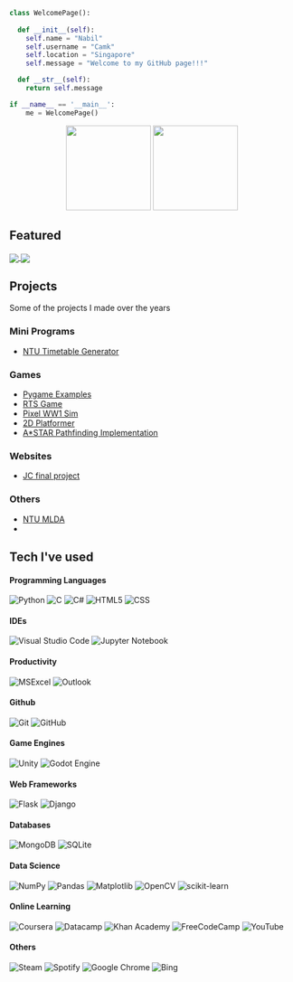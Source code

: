 ```python
class WelcomePage():
    
  def __init__(self):
    self.name = "Nabil"
    self.username = "Camk"
    self.location = "Singapore"
    self.message = "Welcome to my GitHub page!!!"

  def __str__(self):
    return self.message

if __name__ == '__main__':
    me = WelcomePage()
```
<p align= "center">
  <img  height= "150" src="https://github-readme-stats.vercel.app/api?username=nabilaidilreza&theme=react&show_icons=true&include_all_commits=true" />
  <img  height= "150" src="https://github-readme-streak-stats.herokuapp.com/?user=nabilaidilreza&theme=react&layout=compact" />
</p>


<h2> Featured </h2>

<a href="https://github.com/NabilAidilreza/NTU_Timetable_Generator_Python">
 <img align="center" src="https://github-readme-stats.vercel.app/api/pin/?username=nabilaidilreza&repo=NTU_Timetable_Generator_Python&theme=react" />
</a>

<a href="https://github.com/NabilAidilreza/researchcompiler">
 <img align="center" src="https://github-readme-stats.vercel.app/api/pin/?username=nabilaidilreza&repo=researchcompiler&theme=react" />
</a>

<h2> Projects </h2>
Some of the projects I made over the years
<h3>Mini Programs</h3>
    <ul>
        <li><a href ="https://github.com/NabilAidilreza/NTU_Timetable_Generator_Python">NTU Timetable Generator</a></li>
    </ul>
<h3>Games</h3>
    <ul>
        <li><a href ="https://github.com/NabilAidilreza/pygames">Pygame Examples</a></li>
        <li><a href ="https://github.com/NabilAidilreza/spacesquadrons">RTS Game</a></li>
        <li><a href ="https://github.com/NabilAidilreza/ww1_pixel_sim">Pixel WW1 Sim</a></li>
        <li><a href ="https://github.com/NabilAidilreza/2D_platformer">2D Platformer</a></li>
        <li><a href ="https://github.com/NabilAidilreza/ctf_pixel_sim">A*STAR Pathfinding Implementation</a></li>
    </ul>
<h3>Websites</h3>
    <ul>
        <li><a href ="https://github.com/NabilAidilreza/fast_food_website">JC final project</a></li>
    </ul>
<h3>Others</h3>
    <ul>
        <li><a href ="https://github.com/NabilAidilreza/MLDA">NTU MLDA</a></li>
        <li><a href =""></a></li>
    </ul>

<h2> Tech I've used </h2>

  #### Programming Languages
  ![Python](https://img.shields.io/badge/python-3670A0?style=for-the-badge&logo=python&logoColor=ffdd54)
  ![C](https://img.shields.io/badge/c-%2300599C.svg?style=for-the-badge&logo=c&logoColor=white)
  ![C#](https://img.shields.io/badge/c%23-%23239120.svg?style=for-the-badge&logo=c-sharp&logoColor=white)
  ![HTML5](https://img.shields.io/badge/HTML5-E34F26?style=for-the-badge&logo=html5&logoColor=white)
  ![CSS](https://img.shields.io/badge/CSS-239120?&style=for-the-badge&logo=css3&logoColor=white)
  #### IDEs
  ![Visual Studio Code](https://img.shields.io/badge/Visual%20Studio%20Code-0078d7.svg?style=for-the-badge&logo=visual-studio-code&logoColor=white)
  ![Jupyter Notebook](https://img.shields.io/badge/jupyter-%23FA0F00.svg?style=for-the-badge&logo=jupyter&logoColor=white)
  #### Productivity
  ![MSExcel](https://img.shields.io/badge/Microsoft_Excel-217346?style=for-the-badge&logo=microsoft-excel&logoColor=white) 
  ![Outlook](https://img.shields.io/badge/Microsoft_Outlook-0078D4?style=for-the-badge&logo=microsoft-outlook&logoColor=white)
  #### Github
  ![Git](https://img.shields.io/badge/Git-F05032?style=for-the-badge&logo=git&logoColor=white)
  ![GitHub](https://img.shields.io/badge/GitHub-100000?style=for-the-badge&logo=github&logoColor=white)
  #### Game Engines
  ![Unity](https://img.shields.io/badge/unity-%23000000.svg?style=for-the-badge&logo=unity&logoColor=white)
  ![Godot Engine](https://img.shields.io/badge/GODOT-%23FFFFFF.svg?style=for-the-badge&logo=godot-engine)
  #### Web Frameworks
  ![Flask](https://img.shields.io/badge/flask-%23000.svg?style=for-the-badge&logo=flask&logoColor=white)
  ![Django](https://img.shields.io/badge/django-%23092E20.svg?style=for-the-badge&logo=django&logoColor=white)
  #### Databases
  ![MongoDB](https://img.shields.io/badge/MongoDB-%234ea94b.svg?style=for-the-badge&logo=mongodb&logoColor=white)
  ![SQLite](https://img.shields.io/badge/sqlite-%2307405e.svg?style=for-the-badge&logo=sqlite&logoColor=white)
  #### Data Science
  ![NumPy](https://img.shields.io/badge/numpy-%23013243.svg?style=for-the-badge&logo=numpy&logoColor=white)
  ![Pandas](https://img.shields.io/badge/pandas-%23150458.svg?style=for-the-badge&logo=pandas&logoColor=white)
  ![Matplotlib](https://img.shields.io/badge/Matplotlib-%23ffffff.svg?style=for-the-badge&logo=Matplotlib&logoColor=black)
  ![OpenCV](https://img.shields.io/badge/opencv-%23white.svg?style=for-the-badge&logo=opencv&logoColor=white)
  ![scikit-learn](https://img.shields.io/badge/scikit--learn-%23F7931E.svg?style=for-the-badge&logo=scikit-learn&logoColor=white)
  #### Online Learning
  ![Coursera](https://img.shields.io/badge/Coursera-%230056D2.svg?style=for-the-badge&logo=Coursera&logoColor=white)
  ![Datacamp](https://img.shields.io/badge/Datacamp-05192D?style=for-the-badge&logo=datacamp&logoColor=03E860)
  ![Khan Academy](https://img.shields.io/badge/KhanAcademy-%2314BF96.svg?style=for-the-badge&logo=KhanAcademy&logoColor=white)
  ![FreeCodeCamp](https://img.shields.io/badge/Freecodecamp-%23123.svg?&style=for-the-badge&logo=freecodecamp&logoColor=green)
  ![YouTube](https://img.shields.io/badge/YouTube-%23FF0000.svg?style=for-the-badge&logo=YouTube&logoColor=white)
  #### Others
  ![Steam](https://img.shields.io/badge/steam-%23000000.svg?style=for-the-badge&logo=steam&logoColor=white)
  ![Spotify](https://img.shields.io/badge/Spotify-1ED760?style=for-the-badge&logo=spotify&logoColor=white)
  ![Google Chrome](https://img.shields.io/badge/Google%20Chrome-4285F4?style=for-the-badge&logo=GoogleChrome&logoColor=white)
  ![Bing](https://img.shields.io/badge/Microsoft%20Bing-258FFA?style=for-the-badge&logo=Microsoft%20Bing&logoColor=white)



